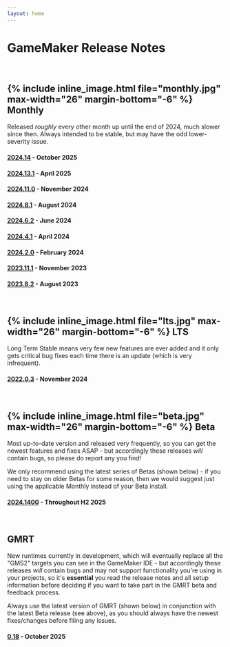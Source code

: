 ```yaml
---
layout: home
---
```

# GameMaker Release Notes

<br/>

## {% include inline_image.html file="monthly.jpg" max-width="26" margin-bottom="-6" %} Monthly

Released _roughly_ every other month up until the end of 2024, much slower since then. Always intended to be stable, but may have the odd lower-severity issue.

#### [2024.14](\release-notes\2024\14) - October 2025
#### [2024.13.1](\release-notes\2024\13) - April 2025
#### [2024.11.0](\release-notes\2024\11) - November 2024
#### [2024.8.1](\release-notes\2024\8) - August 2024
#### [2024.6.2](\release-notes\2024\6) - June 2024
#### [2024.4.1](\release-notes\2024\4) - April 2024
#### [2024.2.0](\release-notes\2024\2) - February 2024
#### [2023.11.1](\release-notes\2023\11) - November 2023
#### [2023.8.2](\release-notes\2023\8) - August 2023

<br/>

## {% include inline_image.html file="lts.jpg" max-width="26" margin-bottom="-6" %} LTS

Long Term Stable means very few new features are ever added and it only gets critical bug fixes each time there is an update (which is very infrequent).

#### [2022.0.3](\release-notes\2022\0) - November 2024

<br/>

## {% include inline_image.html file="beta.jpg" max-width="26" margin-bottom="-6" %} Beta

Most up-to-date version and released very frequently, so you can get the newest features and fixes ASAP - but accordingly these releases _will_ contain bugs, so please do report any you find!

We only recommend using the latest series of Betas (shown below) - if you need to stay on older Betas for some reason, then we would suggest just using the applicable Monthly instead of your Beta install.

#### [2024.1400](\release-notes\2024\1400) - Throughout H2 2025

<br/>

## GMRT

New runtimes currently in development, which will eventually replace all the "GMS2" targets you can see in the GameMaker IDE - but accordingly these releases _will_ contain bugs and may not support functionality you're using in your projects, so it's **essential** you read the release notes and all setup information before deciding if you want to take part in the GMRT beta and feedback process.

Always use the latest version of GMRT (shown below) in conjunction with the latest Beta release (see above), as you should always have the newest fixes/changes before filing any issues.

#### [0.18](\release-notes\2025\GMRT_ms_18) - October 2025
